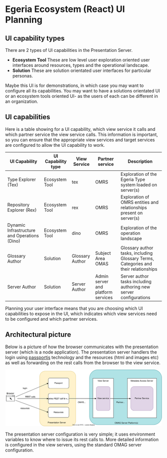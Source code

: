 <!-- SPDX-License-Identifier: CC-BY-4.0 -->
<!-- Copyright Contributors to the ODPi Egeria project. -->
# Egeria Ecosystem (React) UI Planning

## UI capability types

There are 2 types of UI capabilities in the Presentation Server.

* **Ecosystem Tool** These are low level user exploration oriented user interfaces around resources, types and the operational landscape.
* **Solution** These are solution orientated user interfaces for particular personas.

Maybe this UI is for demonstrations, in which case you may want to configure all its capabilities. 
You may want to have a solutions orientated UI or an ecosystem tools oriented UI- as the users of each can be different in an organization. 

## UI capabilities

Here is a table showing for a UI capability, which view service it calls and which partner service the view service calls.
This information is important, so you can ensure that the appropriate view services and target services are configured to allow the UI
capability to work.

| UI Capability                                | UI Capability type |View Service | Partner service                    | Description                                                                         |
|----------------------------------------------| ----------- | ------ |------------------------------------|-------------------------------------------------------------------------------------|
| Type Explorer (Tex)                          | Ecosystem Tool | tex | OMRS                               | Exploration of the Egeria Type system loaded on server(s)                           
| Repository Explorer (Rex)                    | Ecosystem Tool | rex | OMRS                               | Exploration of OMRS entities and relationships present on server(s)                 
| Dynamic Infrastructure and Operations (Dino) | Ecosystem Tool |dino | OMRS                               | Exploration of the operation landscape                                              |
| Glossary Author                              | Solution | Glossary Author | Subject Area OMAS                  | Glossary author tasks, including Glossary Terms, Categories and their relationships |
| Server Author                                | Solution | Server Author | Admin server and platform services | Server author tasks including authoring new server configurations                   |

Planning your user interface means that you are choosing which UI capabilities to expose in the UI, which indicates which view services need to be 
configured and which partner services. 

## Architectural picture

Below is a picture of how the browser communicates with the presentation server (which is a node application). The presentation server handlers the login
using [passportjs](https://www.passportjs.org/) technology and the resources (html and images etc) as well as forwarding on the rest calls from the browser to the
view service.

![Figure 1 - UI components](ui-components.drawio.svg)

The presentation server configuration is very simple; it uses environment variables to know where to issue its rest calls to.
More detailed information is configured in the view servers, using the standard OMAG server configuration.






